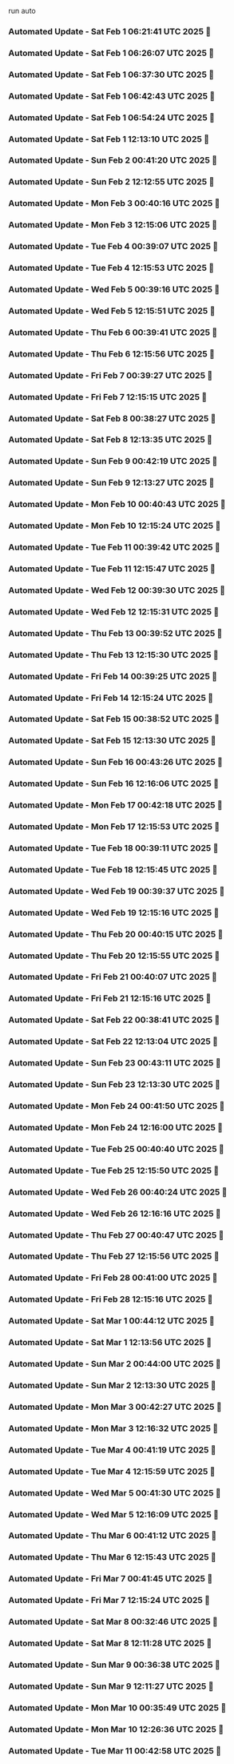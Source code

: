 run auto


### Automated Update - Sat Feb  1 06:21:41 UTC 2025 🚀


### Automated Update - Sat Feb  1 06:26:07 UTC 2025 🚀


### Automated Update - Sat Feb  1 06:37:30 UTC 2025 🚀


### Automated Update - Sat Feb  1 06:42:43 UTC 2025 🚀


### Automated Update - Sat Feb  1 06:54:24 UTC 2025 🚀


### Automated Update - Sat Feb  1 12:13:10 UTC 2025 🚀


### Automated Update - Sun Feb  2 00:41:20 UTC 2025 🚀


### Automated Update - Sun Feb  2 12:12:55 UTC 2025 🚀


### Automated Update - Mon Feb  3 00:40:16 UTC 2025 🚀


### Automated Update - Mon Feb  3 12:15:06 UTC 2025 🚀


### Automated Update - Tue Feb  4 00:39:07 UTC 2025 🚀


### Automated Update - Tue Feb  4 12:15:53 UTC 2025 🚀


### Automated Update - Wed Feb  5 00:39:16 UTC 2025 🚀


### Automated Update - Wed Feb  5 12:15:51 UTC 2025 🚀


### Automated Update - Thu Feb  6 00:39:41 UTC 2025 🚀


### Automated Update - Thu Feb  6 12:15:56 UTC 2025 🚀


### Automated Update - Fri Feb  7 00:39:27 UTC 2025 🚀


### Automated Update - Fri Feb  7 12:15:15 UTC 2025 🚀


### Automated Update - Sat Feb  8 00:38:27 UTC 2025 🚀


### Automated Update - Sat Feb  8 12:13:35 UTC 2025 🚀


### Automated Update - Sun Feb  9 00:42:19 UTC 2025 🚀


### Automated Update - Sun Feb  9 12:13:27 UTC 2025 🚀


### Automated Update - Mon Feb 10 00:40:43 UTC 2025 🚀


### Automated Update - Mon Feb 10 12:15:24 UTC 2025 🚀


### Automated Update - Tue Feb 11 00:39:42 UTC 2025 🚀


### Automated Update - Tue Feb 11 12:15:47 UTC 2025 🚀


### Automated Update - Wed Feb 12 00:39:30 UTC 2025 🚀


### Automated Update - Wed Feb 12 12:15:31 UTC 2025 🚀


### Automated Update - Thu Feb 13 00:39:52 UTC 2025 🚀


### Automated Update - Thu Feb 13 12:15:30 UTC 2025 🚀


### Automated Update - Fri Feb 14 00:39:25 UTC 2025 🚀


### Automated Update - Fri Feb 14 12:15:24 UTC 2025 🚀


### Automated Update - Sat Feb 15 00:38:52 UTC 2025 🚀


### Automated Update - Sat Feb 15 12:13:30 UTC 2025 🚀


### Automated Update - Sun Feb 16 00:43:26 UTC 2025 🚀


### Automated Update - Sun Feb 16 12:16:06 UTC 2025 🚀


### Automated Update - Mon Feb 17 00:42:18 UTC 2025 🚀


### Automated Update - Mon Feb 17 12:15:53 UTC 2025 🚀


### Automated Update - Tue Feb 18 00:39:11 UTC 2025 🚀


### Automated Update - Tue Feb 18 12:15:45 UTC 2025 🚀


### Automated Update - Wed Feb 19 00:39:37 UTC 2025 🚀


### Automated Update - Wed Feb 19 12:15:16 UTC 2025 🚀


### Automated Update - Thu Feb 20 00:40:15 UTC 2025 🚀


### Automated Update - Thu Feb 20 12:15:55 UTC 2025 🚀


### Automated Update - Fri Feb 21 00:40:07 UTC 2025 🚀


### Automated Update - Fri Feb 21 12:15:16 UTC 2025 🚀


### Automated Update - Sat Feb 22 00:38:41 UTC 2025 🚀


### Automated Update - Sat Feb 22 12:13:04 UTC 2025 🚀


### Automated Update - Sun Feb 23 00:43:11 UTC 2025 🚀


### Automated Update - Sun Feb 23 12:13:30 UTC 2025 🚀


### Automated Update - Mon Feb 24 00:41:50 UTC 2025 🚀


### Automated Update - Mon Feb 24 12:16:00 UTC 2025 🚀


### Automated Update - Tue Feb 25 00:40:40 UTC 2025 🚀


### Automated Update - Tue Feb 25 12:15:50 UTC 2025 🚀


### Automated Update - Wed Feb 26 00:40:24 UTC 2025 🚀


### Automated Update - Wed Feb 26 12:16:16 UTC 2025 🚀


### Automated Update - Thu Feb 27 00:40:47 UTC 2025 🚀


### Automated Update - Thu Feb 27 12:15:56 UTC 2025 🚀


### Automated Update - Fri Feb 28 00:41:00 UTC 2025 🚀


### Automated Update - Fri Feb 28 12:15:16 UTC 2025 🚀


### Automated Update - Sat Mar  1 00:44:12 UTC 2025 🚀


### Automated Update - Sat Mar  1 12:13:56 UTC 2025 🚀


### Automated Update - Sun Mar  2 00:44:00 UTC 2025 🚀


### Automated Update - Sun Mar  2 12:13:30 UTC 2025 🚀


### Automated Update - Mon Mar  3 00:42:27 UTC 2025 🚀


### Automated Update - Mon Mar  3 12:16:32 UTC 2025 🚀


### Automated Update - Tue Mar  4 00:41:19 UTC 2025 🚀


### Automated Update - Tue Mar  4 12:15:59 UTC 2025 🚀


### Automated Update - Wed Mar  5 00:41:30 UTC 2025 🚀


### Automated Update - Wed Mar  5 12:16:09 UTC 2025 🚀


### Automated Update - Thu Mar  6 00:41:12 UTC 2025 🚀


### Automated Update - Thu Mar  6 12:15:43 UTC 2025 🚀


### Automated Update - Fri Mar  7 00:41:45 UTC 2025 🚀


### Automated Update - Fri Mar  7 12:15:24 UTC 2025 🚀


### Automated Update - Sat Mar  8 00:32:46 UTC 2025 🚀


### Automated Update - Sat Mar  8 12:11:28 UTC 2025 🚀


### Automated Update - Sun Mar  9 00:36:38 UTC 2025 🚀


### Automated Update - Sun Mar  9 12:11:27 UTC 2025 🚀


### Automated Update - Mon Mar 10 00:35:49 UTC 2025 🚀


### Automated Update - Mon Mar 10 12:26:36 UTC 2025 🚀


### Automated Update - Tue Mar 11 00:42:58 UTC 2025 🚀
